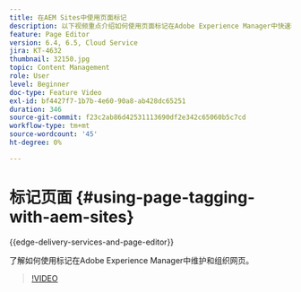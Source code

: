 ```yaml
---
title: 在AEM Sites中使用页面标记
description: 以下视频重点介绍如何使用页面标记在Adobe Experience Manager中快速轻松地为网站中的内容分类。
feature: Page Editor
version: 6.4, 6.5, Cloud Service
jira: KT-4632
thumbnail: 32150.jpg
topic: Content Management
role: User
level: Beginner
doc-type: Feature Video
exl-id: bf4427f7-1b7b-4e60-90a8-ab428dc65251
duration: 346
source-git-commit: f23c2ab86d42531113690df2e342c65060b5c7cd
workflow-type: tm+mt
source-wordcount: '45'
ht-degree: 0%

---
```


# 标记页面 {#using-page-tagging-with-aem-sites}

{{edge-delivery-services-and-page-editor}}

了解如何使用标记在Adobe Experience Manager中维护和组织网页。

>[!VIDEO](https://video.tv.adobe.com/v/32150?quality=12&learn=on)
